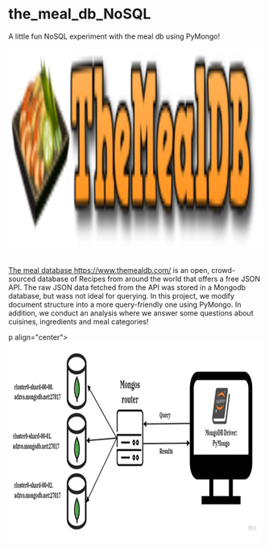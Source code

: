 # the_meal_db_NoSQL
A little fun NoSQL experiment with the meal db using PyMongo!
<p align="center">
  <a href="" rel="noopener">
 <img src="https://github.com/YasmineM311/the_meal_db_NoSQL/blob/main/images/the_meal_db_api.png" alt="Group logo" width="800" height="400">
    <br></br>

The meal database https://www.themealdb.com/ is an open, crowd-sourced database of Recipes from around the world that offers a free JSON API. The raw JSON data fetched from the API was stored in a Mongodb database, but wass not ideal for querying. In this project, we modify document structure into a more query-friendly one using PyMongo. In addition, we conduct an analysis where we answer some questions about cuisines, ingredients and meal categories!
  
p align="center">
  <a href="" rel="noopener">
 <img src="https://github.com/YasmineM311/the_meal_db_NoSQL/blob/main/images/ER_V2.jpg" alt="Group logo" width="800" height="400">
    <br></br>
  
  
  
